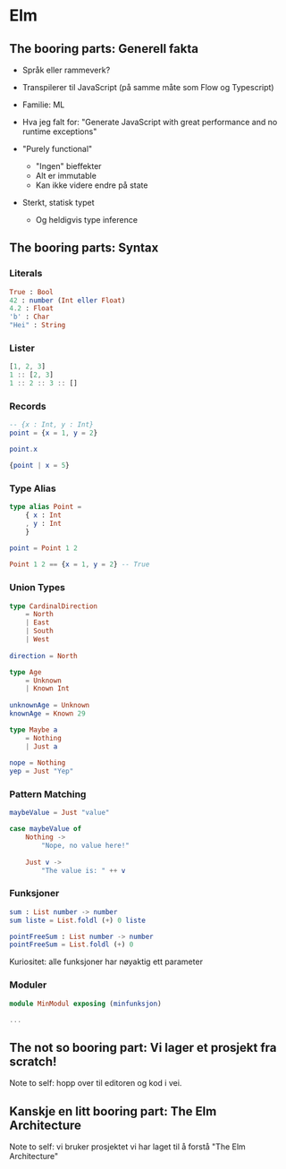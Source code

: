 # Elm

## The booring parts: Generell fakta

- Språk eller rammeverk?

- Transpilerer til JavaScript (på samme måte som Flow og Typescript)

- Familie: ML

- Hva jeg falt for: "Generate JavaScript with great performance and no runtime exceptions"

- "Purely functional"
  - "Ingen" bieffekter
  - Alt er immutable
  - Kan ikke videre endre på state
  
- Sterkt, statisk typet
  - Og heldigvis type inference
  
  
## The booring parts: Syntax

### Literals

```Elm
True : Bool
42 : number (Int eller Float)
4.2 : Float
'b' : Char
"Hei" : String
```

### Lister

```Elm
[1, 2, 3]
1 :: [2, 3]
1 :: 2 :: 3 :: []
```

### Records

```Elm
-- {x : Int, y : Int}
point = {x = 1, y = 2}

point.x

{point | x = 5}
```

### Type Alias

```Elm
type alias Point =
    { x : Int
    , y : Int
    }
    
point = Point 1 2

Point 1 2 == {x = 1, y = 2} -- True
```

### Union Types

```Elm
type CardinalDirection
    = North
    | East
    | South
    | West
    
direction = North

type Age
    = Unknown
    | Known Int
    
unknownAge = Unknown
knownAge = Known 29
```

```Elm
type Maybe a
    = Nothing
    | Just a
    
nope = Nothing
yep = Just "Yep"
```

### Pattern Matching

```Elm
maybeValue = Just "value"

case maybeValue of
    Nothing ->
        "Nope, no value here!"
        
    Just v ->
        "The value is: " ++ v
```

### Funksjoner

```Elm
sum : List number -> number
sum liste = List.foldl (+) 0 liste

pointFreeSum : List number -> number
pointFreeSum = List.foldl (+) 0
```

Kuriositet: alle funksjoner har nøyaktig ett parameter

### Moduler

```Elm
module MinModul exposing (minfunksjon)

...
```

##  The not so booring part: Vi lager et prosjekt fra scratch!

Note to self: hopp over til editoren og kod i vei.

## Kanskje en litt booring part: The Elm Architecture

Note to self: vi bruker prosjektet vi har laget til å forstå "The Elm Architecture"
